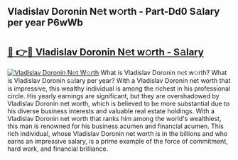 ## Vladislav Doronin N𝚎t w𝚘rth - Part-Dd0 S𝚊lary per year P6wWb

# <h2><a href="http://gc4gmf.nevu.top/?p=Vladislav+Doronin">🔗 👉🔴 Vladislav Doronin N𝚎t w𝚘rth - S𝚊lary</a></h2>

[![Vladislav Doronin N𝚎t W𝚘rth](https://i.imgur.com/Oavwk0R.jpeg)](http://gc4gmf.nevu.top/?p=Vladislav+Doronin)
What is Vladislav Doronin n𝚎t w𝚘rth? What is Vladislav Doronin s𝚊lary per year?
With a Vladislav Doronin net worth that is impressive, this wealthy individual is among the richest in his professional circle. His yearly earnings are significant, but they are overshadowed by Vladislav Doronin net worth, which is believed to be more substantial due to his diverse business interests and valuable real estate holdings. With a Vladislav Doronin net worth that ranks him among the world's wealthiest, this man is renowned for his business acumen and financial acumen. This rich individual, whose Vladislav Doronin net worth is in the billions and who earns an impressive salary, is a prime example of the force of commitment, hard work, and financial brilliance.
